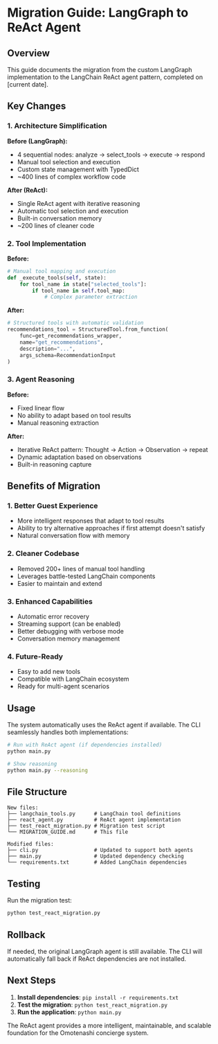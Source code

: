 # Migration Guide: LangGraph to ReAct Agent

## Overview

This guide documents the migration from the custom LangGraph implementation to the LangChain ReAct agent pattern, completed on [current date].

## Key Changes

### 1. Architecture Simplification

**Before (LangGraph):**
- 4 sequential nodes: analyze → select_tools → execute → respond
- Manual tool selection and execution
- Custom state management with TypedDict
- ~400 lines of complex workflow code

**After (ReAct):**
- Single ReAct agent with iterative reasoning
- Automatic tool selection and execution
- Built-in conversation memory
- ~200 lines of cleaner code

### 2. Tool Implementation

**Before:**
```python
# Manual tool mapping and execution
def _execute_tools(self, state):
    for tool_name in state["selected_tools"]:
        if tool_name in self.tool_map:
            # Complex parameter extraction
```

**After:**
```python
# Structured tools with automatic validation
recommendations_tool = StructuredTool.from_function(
    func=get_recommendations_wrapper,
    name="get_recommendations",
    description="...",
    args_schema=RecommendationInput
)
```

### 3. Agent Reasoning

**Before:**
- Fixed linear flow
- No ability to adapt based on tool results
- Manual reasoning extraction

**After:**
- Iterative ReAct pattern: Thought → Action → Observation → repeat
- Dynamic adaptation based on observations
- Built-in reasoning capture

## Benefits of Migration

### 1. **Better Guest Experience**
- More intelligent responses that adapt to tool results
- Ability to try alternative approaches if first attempt doesn't satisfy
- Natural conversation flow with memory

### 2. **Cleaner Codebase**
- Removed 200+ lines of manual tool handling
- Leverages battle-tested LangChain components
- Easier to maintain and extend

### 3. **Enhanced Capabilities**
- Automatic error recovery
- Streaming support (can be enabled)
- Better debugging with verbose mode
- Conversation memory management

### 4. **Future-Ready**
- Easy to add new tools
- Compatible with LangChain ecosystem
- Ready for multi-agent scenarios

## Usage

The system automatically uses the ReAct agent if available. The CLI seamlessly handles both implementations:

```bash
# Run with ReAct agent (if dependencies installed)
python main.py

# Show reasoning
python main.py --reasoning
```

## File Structure

```
New files:
├── langchain_tools.py      # LangChain tool definitions
├── react_agent.py          # ReAct agent implementation
├── test_react_migration.py # Migration test script
└── MIGRATION_GUIDE.md      # This file

Modified files:
├── cli.py                  # Updated to support both agents
├── main.py                 # Updated dependency checking
└── requirements.txt        # Added LangChain dependencies
```

## Testing

Run the migration test:
```bash
python test_react_migration.py
```

## Rollback

If needed, the original LangGraph agent is still available. The CLI will automatically fall back if ReAct dependencies are not installed.

## Next Steps

1. **Install dependencies**: `pip install -r requirements.txt`
2. **Test the migration**: `python test_react_migration.py`
3. **Run the application**: `python main.py`

The ReAct agent provides a more intelligent, maintainable, and scalable foundation for the Omotenashi concierge system.